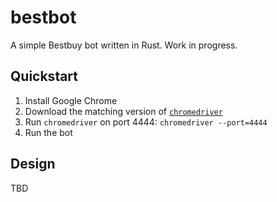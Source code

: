 # bestbot

A simple Bestbuy bot written in Rust.  Work in progress.

## Quickstart

1. Install Google Chrome
2. Download the matching version of [`chromedriver`](https://chromedriver.chromium.org/downloads)
3. Run `chromedriver` on port 4444: `chromedriver --port=4444`
4. Run the bot

## Design

TBD
